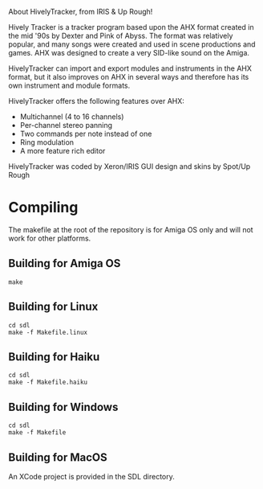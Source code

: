 About HivelyTracker, from IRIS & Up Rough!

Hively Tracker is a tracker program based upon the AHX format created in the mid '90s by Dexter and Pink of Abyss. The format was relatively popular, and many songs were created and used in scene productions and games. AHX was designed to create a very SID-like sound on the Amiga.

HivelyTracker can import and export modules and instruments in the AHX format, but it also improves on AHX in several ways and therefore has its own instrument and module formats.

HivelyTracker offers the following features over AHX:

- Multichannel (4 to 16 channels)
- Per-channel stereo panning
- Two commands per note instead of one
- Ring modulation
- A more feature rich editor


HivelyTracker was coded by Xeron/IRIS
GUI design and skins by Spot/Up Rough

Compiling
=========

The makefile at the root of the repository is for Amiga OS only and will not work for other platforms.

Building for Amiga OS
---------------------

    make

Building for Linux
------------------

    cd sdl
    make -f Makefile.linux
    
Building for Haiku
------------------

    cd sdl
    make -f Makefile.haiku
    
Building for Windows
--------------------

    cd sdl
    make -f Makefile
    
Building for MacOS
------------------

An XCode project is provided in the SDL directory.
